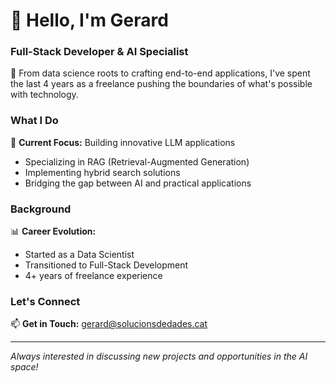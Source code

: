 # 👋 Hello, I'm Gerard

### Full-Stack Developer & AI Specialist

🚀 From data science roots to crafting end-to-end applications, I've spent the last 4 years as a freelance pushing the boundaries of what's possible with technology.

### What I Do

🤖 **Current Focus:** Building innovative LLM applications
- Specializing in RAG (Retrieval-Augmented Generation)
- Implementing hybrid search solutions
- Bridging the gap between AI and practical applications

### Background

📊 **Career Evolution:**
- Started as a Data Scientist
- Transitioned to Full-Stack Development
- 4+ years of freelance experience

### Let's Connect

📫 **Get in Touch:** [gerard@solucionsdedades.cat](mailto:gerard@solucionsdedades.cat)

---
*Always interested in discussing new projects and opportunities in the AI space!*
